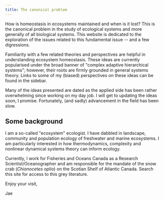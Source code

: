 ```yaml
---
title: The canonical problem
---
```



How is homeostasis in ecosystems maintained and when is it lost? This is the canonical problem in the study of ecological systems and more generally of all biological systems. This website is dedicated to the exploration of the issues related to this fundamental issue -- and a few digressions. 

Familiarity with a few related theories and perspectives are helpful in understanding ecosystem homeostasis. These ideas are currently popularised under the broad banner of "complex adaptive hierarchical systems"; however, their roots are firmly grounded in general systems theory. Links to some of my (biased) perspectives on these ideas can be found in the sidebar.

Many of the ideas presented are dated as the applied side has been rather overwhelming since working on my day job. I will get to updating the ideas soon, I promise. Fortunately, (and sadly) advancement in the field has been slow. 

## Some background

I am a so-called "ecosystem" ecologist.  I have dabbled in landscape, community and population ecology of freshwater and  marine ecosystems. I am particularly interested in how thermodynamics, complexity and nonlinear dynamical systems theory can inform ecology.

Currently, I work for Fisheries and Oceans Canada as a Research Scientist/Oceanographer and am responsible for the mandate of the snow crab (*Chionocetes oplio*) on the Scotian Shelf of Atlantic Canada. Search this site for access to this grey literature.
 
Enjoy your visit,

Jae

